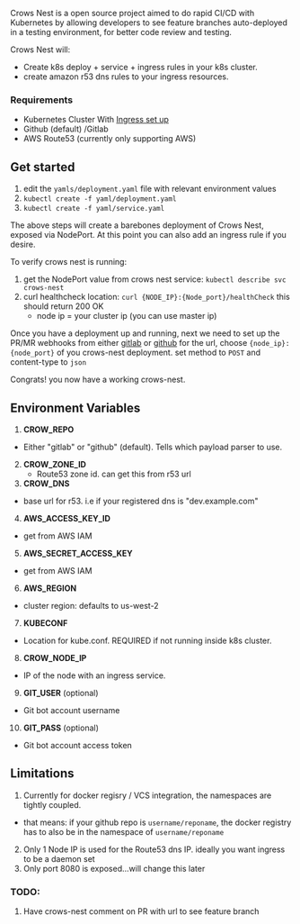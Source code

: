 Crows Nest is a open source project aimed to do rapid CI/CD with Kubernetes by allowing developers to
see feature branches auto-deployed in a testing environment, for better code review
and testing.


Crows Nest will:
* Create k8s deploy + service + ingress rules in your k8s cluster.
* create amazon r53 dns rules to your ingress resources.



### Requirements

* Kubernetes Cluster With [Ingress set up](https://github.com/kubernetes/ingress)
* Github (default) /Gitlab
* AWS Route53 (currently only supporting AWS)

## Get started

1. edit the `yamls/deployment.yaml` file with relevant environment values
2. `kubectl create -f yaml/deployment.yaml`
3. `kubectl create -f yaml/service.yaml`

The above steps will create a barebones deployment of Crows Nest, exposed via NodePort. At this point
you can also add an ingress rule if you desire.

To verify crows nest is running:

1. get the NodePort value from crows nest service: `kubectl describe svc crows-nest`
2. curl healthcheck location: `curl {NODE_IP}:{Node_port}/healthCheck` this should return 200 OK
    * node ip = your cluster ip (you can use master ip)

Once you have a deployment up and running, next we need to set up the PR/MR webhooks
from either [gitlab](https://docs.gitlab.com/ce/user/project/integrations/webhooks.html) or [github](https://developer.github.com/webhooks/creating/)
for the url, choose `{node_ip}:{node_port}` of you crows-nest deployment. set method to `POST` and content-type to `json`

Congrats! you now have a working crows-nest.

## Environment Variables
1. **CROW_REPO**
 * Either "gitlab" or "github" (default). Tells which payload parser to use.
2. **CROW_ZONE_ID**
    * Route53 zone id. can get this from r53 url
3. **CROW_DNS**
 * base url for r53. i.e if your registered dns is "dev.example.com"
4. **AWS_ACCESS_KEY_ID**
 * get from AWS IAM
5. **AWS_SECRET_ACCESS_KEY**
 * get from AWS IAM
6. **AWS_REGION**
 * cluster region: defaults to us-west-2
7. **KUBECONF**
 * Location for kube.conf. REQUIRED if not running inside k8s cluster.
8. **CROW_NODE_IP**
 * IP of the node with an ingress service.
9. **GIT_USER** (optional)
 * Git bot account username
10. **GIT_PASS** (optional)
 * Git bot account access token

## Limitations
1. Currently for docker regisry / VCS integration, the namespaces are tightly coupled.
 * that means: if your github repo is `username/reponame`, the docker registry has to also be in the namespace of `username/reponame`
2. Only 1 Node IP is used for the Route53 dns IP. ideally you want ingress to be a daemon set
3. Only port 8080 is exposed...will change this later



### TODO:
1. Have crows-nest comment on PR with url to see feature branch
